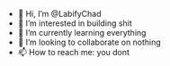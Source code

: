 - 👋 Hi, I’m @LabifyChad
- 👀 I’m interested in building shit
- 🌱 I’m currently learning everything
- 💞️ I’m looking to collaborate on nothing
- 📫 How to reach me: you dont

<!---
LabifyChad/LabifyChad is a ✨ special ✨ repository because its `README.md` (this file) appears on your GitHub profile.
You can click the Preview link to take a look at your changes.
--->
